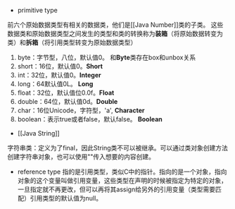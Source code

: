 - primitive type

前六个原始数据类型有相关的数据类，他们是[[Java Number]]类的子类。
这些数据类和原始数据类型之间发生的类型和类的转换称为**装箱**（将原始数据转变为类）和**拆箱**（将引用类型转变为原始数据类型）

1. byte：字节型，八位，默认值0。 和**Byte**类存在box和unbox关系
2. short：16位，默认值0。**Short**
3. int：32位，默认值0。**Integer**
4. long：64默认值0L。 **Long**
5. float：32位，默认值位0.0f。**Float**
6. double：64位，默认值0d。**Double**
7. char：16位Unicode，字符型，'a', **Character**
8. boolean：表示true或者false，默认false。 **Boolean**

- [[Java String]]

字符串类：定义为了final，因此String类不可以被继承。可以通过类对象创建方法创建字符串对象，也可以使用""传入想要的内容创建。


- reference type
指的是引用类型，类似C中的指针。指向的是一个对象，指向对象的这个变量叫做引用变量，这些类型在声明的时候被指定为特定的对象，一旦指定就不再更改，但可以再将其assign给另外的引用变量（类型需要匹配）引用类型的默认值为null。